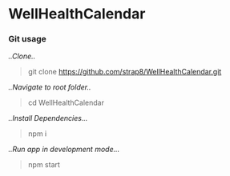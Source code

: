 # WellHealthCalendar

### Git usage
*..Clone..*
> git clone https://github.com/strap8/WellHealthCalendar.git

*..Navigate to root folder..*
> cd WellHealthCalendar

*..Install Dependencies…*
> npm i

*..Run app in development mode…*
> npm start
